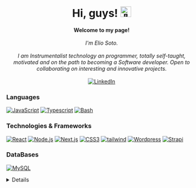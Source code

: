 <h1 align="center">Hi, guys! <img src="https://github-production-user-asset-6210df.s3.amazonaws.com/24524555/238178097-766d336d-b87d-44ba-807c-c51de2bc6b4d.gif" width="28px" alt="👋"/></h1>

<p align="center">
    <b>Welcome to my page!</b><br><br>
    <i>
        I'm Elio Soto.<br>
        <br>I am Instrumentalist technology an programmer, totally self-taught, motivated and on the path to becoming a Software developer.
        Open to collaborating on interesting and innovative projects.<br>
    </i><br>
    <a href="https://www.linkedin.com/in/barbatossifiruz">
        <img src="https://img.shields.io/badge/LinkedIn-blue?style=flat-square&logo=linkedin" alt="LinkedIn">
    </a>
</p>

### Languages

[![JavaScript](https://img.shields.io/badge/javascript-black?style=for-the-badge&logo=javascript)](https://github.com/Barbatossifiruz)
[![Typescript](https://img.shields.io/badge/Typescript-black?style=for-the-badge&logo=typescript)](https://github.com/Barbatossifiruz)
[![Bash](https://img.shields.io/badge/bash-black?style=for-the-badge&logo=gnu-bash&logoColor=white)](https://github.com/Barbatossifiruz)

### Technologies & Frameworks

[![React](https://img.shields.io/badge/react-black?style=for-the-badge&logo=react)](https://github.com/Barbatossifiruz)
[![Node.js](https://img.shields.io/badge/node.js-black?style=for-the-badge&logo=nodedotjs)](https://github.com/Barbatossifiruz)
[![Next.js](https://img.shields.io/badge/Next.js-black?style=for-the-badge&logo=nextdotjs)](https://github.com/Barbatossifiruz)
[![CSS3](https://img.shields.io/badge/css3-black?style=for-the-badge&logo=css3)](https://github.com/Barbatossifiruz)
[![tailwind](https://img.shields.io/badge/tailwindcss-black?style=for-the-badge&logo=tailwindcss)](https://github.com/Barbatossifiruz)
[![Wordpress](https://img.shields.io/badge/wordpress-black?style=for-the-badge&logo=wordpress)](https://github.com/Barbatossifiruz)
[![Strapi](https://img.shields.io/badge/strapi-black?style=for-the-badge&logo=strapi)](https://github.com/Barbatossifiruz)

### DataBases

[![MySQL](https://img.shields.io/badge/mysql-black?style=for-the-badge&logo=mysql)](https://github.com/Barbatossifiruz)

<details>
<p align="center">
  <a href="https://github.com/Barbatossifiruz">
    <img src="http://github-profile-summary-cards.vercel.app/api/cards/profile-details?username=Barbatossifiruz&theme=transparent" />
  </a>
  <a href="https://github.com/Barbatossifiruz">
    <img src="https://github-readme-streak-stats.herokuapp.com/?user=wervlad&hide_border=true&card_width=338&theme=transparent" />
  </a>
  <a href="https://github.com/Barbatossifiruz">
    <img src="http://github-profile-summary-cards.vercel.app/api/cards/stats?username=Barbatossifiruz&theme=transparent" />
  </a>
  <a href="https://github.com/Barbatossifiruz">
    <img src="https://github-readme-stats.vercel.app/api/top-langs/?username=Barbatossifiruz&langs_count=10&card_width=699&hide_border=true&theme=transparent" />
  </a>
</p>
</details>
